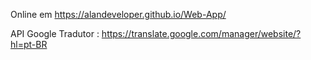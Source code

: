 Online em https://alandeveloper.github.io/Web-App/

API Google Tradutor : https://translate.google.com/manager/website/?hl=pt-BR
